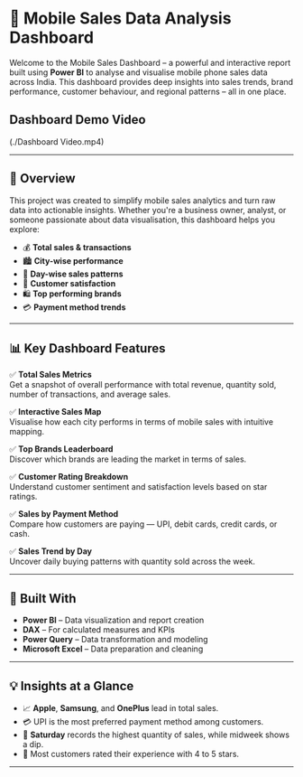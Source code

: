# 📱 Mobile Sales Data Analysis Dashboard

Welcome to the Mobile Sales Dashboard – a powerful and interactive report built using **Power BI** to analyse and visualise mobile phone sales data across India. This dashboard provides deep insights into sales trends, brand performance, customer behaviour, and regional patterns – all in one place.

## Dashboard Demo Video
(./Dashboard Video.mp4)


---

## 🚀 Overview

This project was created to simplify mobile sales analytics and turn raw data into actionable insights. Whether you're a business owner, analyst, or someone passionate about data visualisation, this dashboard helps you explore:

- 💰 **Total sales & transactions**
- 🏙️ **City-wise performance**
- 📆 **Day-wise sales patterns**
- 🌟 **Customer satisfaction**
- 🛍️ **Top performing brands**
- 💳 **Payment method trends**

---

## 📊 Key Dashboard Features

✅ **Total Sales Metrics**  
Get a snapshot of overall performance with total revenue, quantity sold, number of transactions, and average sales.

✅ **Interactive Sales Map**  
Visualise how each city performs in terms of mobile sales with intuitive mapping.

✅ **Top Brands Leaderboard**  
Discover which brands are leading the market in terms of sales.

✅ **Customer Rating Breakdown**  
Understand customer sentiment and satisfaction levels based on star ratings.

✅ **Sales by Payment Method**  
Compare how customers are paying — UPI, debit cards, credit cards, or cash.

✅ **Sales Trend by Day**  
Uncover daily buying patterns with quantity sold across the week.

---

## 🔧 Built With

- **Power BI** – Data visualization and report creation  
- **DAX** – For calculated measures and KPIs  
- **Power Query** – Data transformation and modeling  
- **Microsoft Excel** – Data preparation and cleaning

---

## 💡 Insights at a Glance

- 📈 **Apple**, **Samsung**, and **OnePlus** lead in total sales.
- 💳 UPI is the most preferred payment method among customers.
- 📅 **Saturday** records the highest quantity of sales, while midweek shows a dip.
- 🌟 Most customers rated their experience with 4 to 5 stars.

---

